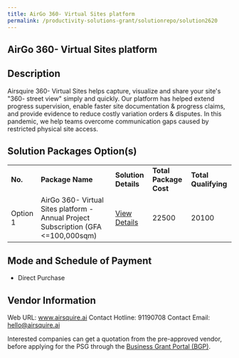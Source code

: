 ```yaml
---
title: AirGo 360- Virtual Sites platform
permalink: /productivity-solutions-grant/solutionrepo/solution2620
---
```


## AirGo 360- Virtual Sites platform

## Description

Airsquire 360- Virtual Sites helps capture, visualize and share your site's "360- street view" simply and quickly. Our platform has helped extend progress supervision, enable faster site documentation & progress claims, and provide evidence to reduce costly variation orders & disputes. In this pandemic, we help teams overcome communication gaps caused by restricted physical site access.

## Solution Packages Option(s)

<table>
<tr>
<td><b>No.</b></td>
<td><b>Package Name</b></td>
<td><b>Solution Details</b></td>
<td><b>Total Package Cost</b></td>
<td><b>Total Qualifying</b></td>
</tr>
<tr>
<td>Option 1</td>
<td>AirGo 360- Virtual Sites platform - Annual Project Subscription (GFA <=100,000sqm)</td>
<td><a href='https://www.gobusiness.gov.sg/images/psg/Airsquire_20210213_Desensitised_Annex_3_Part_4.pdf'>View Details</a></td>
<td>22500</td>
<td>20100</td>
</tr>
</table>

## Mode and Schedule of Payment

 - Direct Purchase

## Vendor Information

 Web URL: www.airsquire.ai 
Contact Hotline: 91190708 
Contact Email: hello@airsquire.ai 


Interested companies can get a quotation from the pre-approved vendor, before applying for the PSG through the <a href='https://www.businessgrants.gov.sg/'>Business Grant Portal (BGP)</a>.
<script src="/jquery/resize-tables.js"></script>
